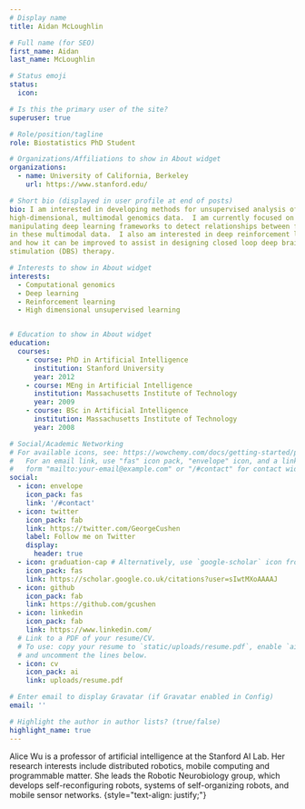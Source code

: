 ```yaml
---
# Display name
title: Aidan McLoughlin

# Full name (for SEO)
first_name: Aidan
last_name: McLoughlin

# Status emoji
status:
  icon:

# Is this the primary user of the site?
superuser: true

# Role/position/tagline
role: Biostatistics PhD Student

# Organizations/Affiliations to show in About widget
organizations:
  - name: University of California, Berkeley
    url: https://www.stanford.edu/

# Short bio (displayed in user profile at end of posts)
bio: I am interested in developing methods for unsupervised analysis of
high-dimensional, multimodal genomics data.  I am currently focused on
manipulating deep learning frameworks to detect relationships between features
in these multimodal data.  I also am interested in deep reinforcement learning
and how it can be improved to assist in designing closed loop deep brain
stimulation (DBS) therapy.

# Interests to show in About widget
interests:
  - Computational genomics
  - Deep learning
  - Reinforcement learning
  - High dimensional unsupervised learning


# Education to show in About widget
education:
  courses:
    - course: PhD in Artificial Intelligence
      institution: Stanford University
      year: 2012
    - course: MEng in Artificial Intelligence
      institution: Massachusetts Institute of Technology
      year: 2009
    - course: BSc in Artificial Intelligence
      institution: Massachusetts Institute of Technology
      year: 2008

# Social/Academic Networking
# For available icons, see: https://wowchemy.com/docs/getting-started/page-builder/#icons
#   For an email link, use "fas" icon pack, "envelope" icon, and a link in the
#   form "mailto:your-email@example.com" or "/#contact" for contact widget.
social:
  - icon: envelope
    icon_pack: fas
    link: '/#contact'
  - icon: twitter
    icon_pack: fab
    link: https://twitter.com/GeorgeCushen
    label: Follow me on Twitter
    display:
      header: true
  - icon: graduation-cap # Alternatively, use `google-scholar` icon from `ai` icon pack
    icon_pack: fas
    link: https://scholar.google.co.uk/citations?user=sIwtMXoAAAAJ
  - icon: github
    icon_pack: fab
    link: https://github.com/gcushen
  - icon: linkedin
    icon_pack: fab
    link: https://www.linkedin.com/
  # Link to a PDF of your resume/CV.
  # To use: copy your resume to `static/uploads/resume.pdf`, enable `ai` icons in `params.yaml`,
  # and uncomment the lines below.
  - icon: cv
    icon_pack: ai
    link: uploads/resume.pdf

# Enter email to display Gravatar (if Gravatar enabled in Config)
email: ''

# Highlight the author in author lists? (true/false)
highlight_name: true
---
```


Alice Wu is a professor of artificial intelligence at the Stanford AI Lab. Her research interests include distributed robotics, mobile computing and programmable matter. She leads the Robotic Neurobiology group, which develops self-reconfiguring robots, systems of self-organizing robots, and mobile sensor networks.
{style="text-align: justify;"}
